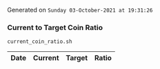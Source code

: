 Generated on `Sunday 03-October-2021 at 19:31:26`

### Current to Target Coin Ratio
`current_coin_ratio.sh`

Date|Current|Target|Ratio
---|---|---|---

